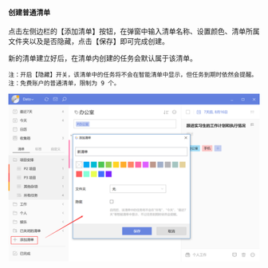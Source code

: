 #### 创建普通清单

点击左侧边栏的【添加清单】按钮，在弹窗中输入清单名称、设置颜色、清单所属文件夹以及是否隐藏，点击【保存】即可完成创建。

新的清单建立好后，在清单内创建的任务会默认属于该清单。

`注：开启【隐藏】开关，该清单中的任务将不会在智能清单中显示，但任务到期时依然会提醒。` `注：免费账户的普通清单，限制为 9 个。`

![winnormallist](../../images/Windows/list/pasted%20image%200%205.png)

